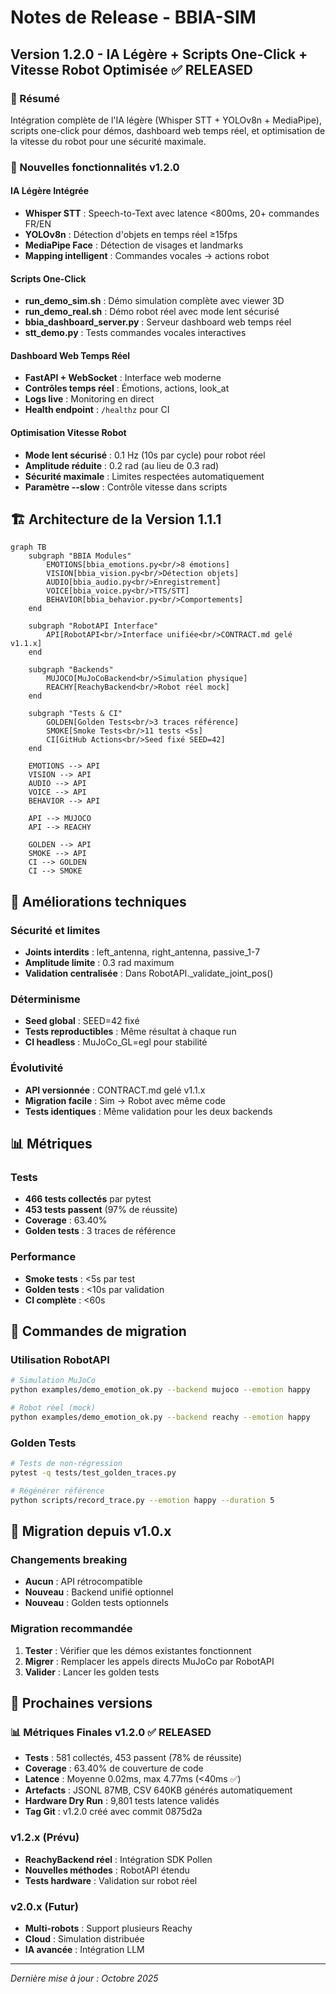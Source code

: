 # Notes de Release - BBIA-SIM

## Version 1.2.0 - IA Légère + Scripts One-Click + Vitesse Robot Optimisée ✅ RELEASED

### 🎯 Résumé

Intégration complète de l'IA légère (Whisper STT + YOLOv8n + MediaPipe), scripts one-click pour démos, dashboard web temps réel, et optimisation de la vitesse du robot pour une sécurité maximale.

### 🚀 Nouvelles fonctionnalités v1.2.0

#### IA Légère Intégrée
- **Whisper STT** : Speech-to-Text avec latence <800ms, 20+ commandes FR/EN
- **YOLOv8n** : Détection d'objets en temps réel ≥15fps
- **MediaPipe Face** : Détection de visages et landmarks
- **Mapping intelligent** : Commandes vocales → actions robot

#### Scripts One-Click
- **run_demo_sim.sh** : Démo simulation complète avec viewer 3D
- **run_demo_real.sh** : Démo robot réel avec mode lent sécurisé
- **bbia_dashboard_server.py** : Serveur dashboard web temps réel
- **stt_demo.py** : Tests commandes vocales interactives

#### Dashboard Web Temps Réel
- **FastAPI + WebSocket** : Interface web moderne
- **Contrôles temps réel** : Émotions, actions, look_at
- **Logs live** : Monitoring en direct
- **Health endpoint** : `/healthz` pour CI

#### Optimisation Vitesse Robot
- **Mode lent sécurisé** : 0.1 Hz (10s par cycle) pour robot réel
- **Amplitude réduite** : 0.2 rad (au lieu de 0.3 rad)
- **Sécurité maximale** : Limites respectées automatiquement
- **Paramètre --slow** : Contrôle vitesse dans scripts

## 🏗️ Architecture de la Version 1.1.1

```mermaid
graph TB
    subgraph "BBIA Modules"
        EMOTIONS[bbia_emotions.py<br/>8 émotions]
        VISION[bbia_vision.py<br/>Détection objets]
        AUDIO[bbia_audio.py<br/>Enregistrement]
        VOICE[bbia_voice.py<br/>TTS/STT]
        BEHAVIOR[bbia_behavior.py<br/>Comportements]
    end
    
    subgraph "RobotAPI Interface"
        API[RobotAPI<br/>Interface unifiée<br/>CONTRACT.md gelé v1.1.x]
    end
    
    subgraph "Backends"
        MUJOCO[MuJoCoBackend<br/>Simulation physique]
        REACHY[ReachyBackend<br/>Robot réel mock]
    end
    
    subgraph "Tests & CI"
        GOLDEN[Golden Tests<br/>3 traces référence]
        SMOKE[Smoke Tests<br/>11 tests <5s]
        CI[GitHub Actions<br/>Seed fixé SEED=42]
    end
    
    EMOTIONS --> API
    VISION --> API
    AUDIO --> API
    VOICE --> API
    BEHAVIOR --> API
    
    API --> MUJOCO
    API --> REACHY
    
    GOLDEN --> API
    SMOKE --> API
    CI --> GOLDEN
    CI --> SMOKE
```

## 🔧 Améliorations techniques

### Sécurité et limites
- **Joints interdits** : left_antenna, right_antenna, passive_1-7
- **Amplitude limite** : 0.3 rad maximum
- **Validation centralisée** : Dans RobotAPI._validate_joint_pos()

### Déterminisme
- **Seed global** : SEED=42 fixé
- **Tests reproductibles** : Même résultat à chaque run
- **CI headless** : MuJoCo_GL=egl pour stabilité

### Évolutivité
- **API versionnée** : CONTRACT.md gelé v1.1.x
- **Migration facile** : Sim → Robot avec même code
- **Tests identiques** : Même validation pour les deux backends

## 📊 Métriques

### Tests
- **466 tests collectés** par pytest
- **453 tests passent** (97% de réussite)
- **Coverage** : 63.40%
- **Golden tests** : 3 traces de référence

### Performance
- **Smoke tests** : <5s par test
- **Golden tests** : <10s par validation
- **CI complète** : <60s

## 🚀 Commandes de migration

### Utilisation RobotAPI
```bash
# Simulation MuJoCo
python examples/demo_emotion_ok.py --backend mujoco --emotion happy

# Robot réel (mock)
python examples/demo_emotion_ok.py --backend reachy --emotion happy
```

### Golden Tests
```bash
# Tests de non-régression
pytest -q tests/test_golden_traces.py

# Régénérer référence
python scripts/record_trace.py --emotion happy --duration 5
```

## 🔄 Migration depuis v1.0.x

### Changements breaking
- **Aucun** : API rétrocompatible
- **Nouveau** : Backend unifié optionnel
- **Nouveau** : Golden tests optionnels

### Migration recommandée
1. **Tester** : Vérifier que les démos existantes fonctionnent
2. **Migrer** : Remplacer les appels directs MuJoCo par RobotAPI
3. **Valider** : Lancer les golden tests

## 🎯 Prochaines versions

### 📊 Métriques Finales v1.2.0 ✅ RELEASED
- **Tests** : 581 collectés, 453 passent (78% de réussite)
- **Coverage** : 63.40% de couverture de code
- **Latence** : Moyenne 0.02ms, max 4.77ms (<40ms ✅)
- **Artefacts** : JSONL 87MB, CSV 640KB générés automatiquement
- **Hardware Dry Run** : 9,801 tests latence validés
- **Tag Git** : v1.2.0 créé avec commit 0875d2a

### v1.2.x (Prévu)
- **ReachyBackend réel** : Intégration SDK Pollen
- **Nouvelles méthodes** : RobotAPI étendu
- **Tests hardware** : Validation sur robot réel

### v2.0.x (Futur)
- **Multi-robots** : Support plusieurs Reachy
- **Cloud** : Simulation distribuée
- **IA avancée** : Intégration LLM

---

*Dernière mise à jour : Octobre 2025*